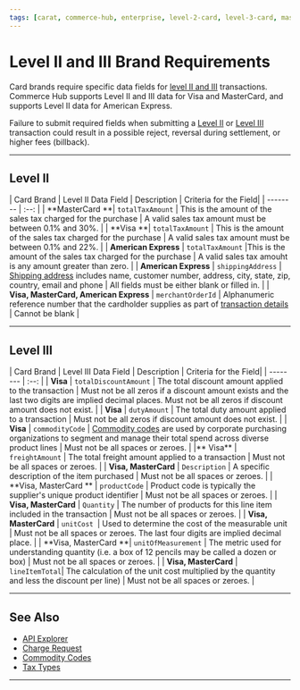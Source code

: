```yaml
---
tags: [carat, commerce-hub, enterprise, level-2-card, level-3-card, mastercard, visa, american-express, discover, purchase-card, commercial-card, business-card]
---
```


# Level II and III Brand Requirements

Card brands require specific data fields for [level II and III](?path=docs/Resources/Guides/Level23/Level23.md) transactions. Commerce Hub supports Level II and III data for Visa and MasterCard, and supports Level II data for American Express.

Failure to submit required fields when submitting a [Level II](#level-ii) or [Level III](level-iii) transaction could result in a possible reject, reversal during settlement, or higher fees (billback).

---

## Level II

| Card Brand | Level II Data Field | Description | Criteria for the Field|
| -------- | :--: |
| **MasterCard **| `totalTaxAmount` | This is the amount of the sales tax charged for the purchase | A valid sales tax amount must be between 0.1% and 30%. |
| **Visa **| `totalTaxAmount` | This is the amount of the sales tax charged for the purchase | A valid sales tax amount must be between 0.1% and 22%. |
| **American Express** | `totalTaxAmount` |This is the amount of the sales tax charged for the purchase | A valid sales tax amouht is any amount greater than zero. |
| **American Express** | `shippingAddress` | [Shipping address](?path=docs/Resources/Master-Data/Address.md#shipping-address) includes name, customer number, address, city, state, zip, country, email and phone | All fields must be either blank or filled in. |
| **Visa, MasterCard, American Express** | `merchantOrderId` | Alphanumeric reference number that the cardholder supplies as part of [transaction details](?path=docs/Resources/Master-Data/Transaction-Details.md) | Cannot be blank |

---

## Level III


| Card Brand | Level III Data Field | Description | Criteria for the Field|
| -------- | :--: |
| **Visa** | `totalDiscountAmount` | The total discount amount applied to the transaction | Must not be all zeros if a discount amount exists and the last two digits are implied decimal places. Must not be all zeros if discount amount does not exist. |
| **Visa** | `dutyAmount` | The total duty amount applied to a transaction | Must not be all zeros if discount amount does not exist. |
| **Visa** | `commodityCode` | [Commodity codes](path=?docs/Resources/Guides/Level23/Commodity-Codes.md) are used by corporate purchasing organizations to segment and manage their total spend across diverse product lines | Must not be all spaces or zeroes. |
|** Visa** | `freightAmount` | The total freight amount applied to a transaction | Must not be all spaces or zeroes. |
| **Visa, MasterCard** | `Description` | A specific description of the item purchased | Must not be all spaces or zeroes. |
| **Visa, MasterCard ** | `productCode` | Product code is typically the supplier's unique product identifier | Must not be all spaces or zeroes. |
| **Visa, MasterCard** | `Quantity` | The number of products for this line item included in the transaction | Must not be all spaces or zeroes. |
| **Visa, MasterCard** | `unitCost `| Used to determine the cost of the measurable unit | Must not be all spaces or zeroes. The last four digits are implied decimal place. |
| **Visa, MasterCard **| `unitOfMeasurement` | The metric used for understanding quantity (i.e. a box of 12 pencils may be called a dozen or box) | Must not be all spaces or zeroes. |
| **Visa, MasterCard** | `lineItemTotal`| The calculation of the unit cost multiplied by the quantity and less the discount per line) | Must not be all spaces or zeroes. |

---

## See Also

- [API Explorer](../api/?type=post&path=/payments/v1/charges)
- [Charge Request](path?=docs/Resources/API-Documents/Payments/Charges.md)
- [Commodity Codes](path?=docs/Resources/Guides/Level23/Commodity-Codes.md)
- [Tax Types](path?=docs/Resources/Guides/Level23/Tax-Types.md)
---